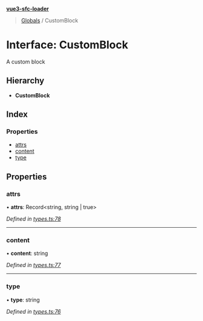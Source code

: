 **[vue3-sfc-loader](../README.md)**

> [Globals](../README.md) / CustomBlock

# Interface: CustomBlock

A custom block

## Hierarchy

* **CustomBlock**

## Index

### Properties

* [attrs](customblock.md#attrs)
* [content](customblock.md#content)
* [type](customblock.md#type)

## Properties

### attrs

•  **attrs**: Record<string, string \| true\>

*Defined in [types.ts:78](https://github.com/FranckFreiburger/vue3-sfc-loader/blob/d3200d4/src/types.ts#L78)*

___

### content

•  **content**: string

*Defined in [types.ts:77](https://github.com/FranckFreiburger/vue3-sfc-loader/blob/d3200d4/src/types.ts#L77)*

___

### type

•  **type**: string

*Defined in [types.ts:76](https://github.com/FranckFreiburger/vue3-sfc-loader/blob/d3200d4/src/types.ts#L76)*
